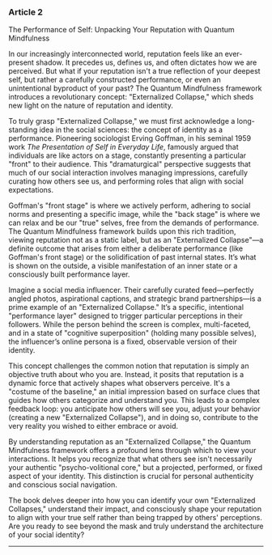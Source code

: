 ### Article 2
The Performance of Self: Unpacking Your Reputation with Quantum Mindfulness

In our increasingly interconnected world, reputation feels like an ever-present shadow. It precedes us, defines us, and often dictates how we are perceived. But what if your reputation isn't a true reflection of your deepest self, but rather a carefully constructed performance, or even an unintentional byproduct of your past? The Quantum Mindfulness framework introduces a revolutionary concept: "Externalized Collapse," which sheds new light on the nature of reputation and identity.

To truly grasp "Externalized Collapse," we must first acknowledge a long-standing idea in the social sciences: the concept of identity as a performance. Pioneering sociologist Erving Goffman, in his seminal 1959 work *The Presentation of Self in Everyday Life*, famously argued that individuals are like actors on a stage, constantly presenting a particular "front" to their audience. This "dramaturgical" perspective suggests that much of our social interaction involves managing impressions, carefully curating how others see us, and performing roles that align with social expectations.

Goffman's "front stage" is where we actively perform, adhering to social norms and presenting a specific image, while the "back stage" is where we can relax and be our "true" selves, free from the demands of performance. The Quantum Mindfulness framework builds upon this rich tradition, viewing reputation not as a static label, but as an "Externalized Collapse"—a definite outcome that arises from either a deliberate performance (like Goffman's front stage) or the solidification of past internal states. It’s what is shown on the outside, a visible manifestation of an inner state or a consciously built performance layer.

Imagine a social media influencer. Their carefully curated feed—perfectly angled photos, aspirational captions, and strategic brand partnerships—is a prime example of an "Externalized Collapse." It’s a specific, intentional "performance layer" designed to trigger particular perceptions in their followers. While the person behind the screen is complex, multi-faceted, and in a state of "cognitive superposition" (holding many possible selves), the influencer’s online persona is a fixed, observable version of their identity.

This concept challenges the common notion that reputation is simply an objective truth about who you are. Instead, it posits that reputation is a dynamic force that actively shapes what observers perceive. It's a "costume of the baseline," an initial impression based on surface clues that guides how others categorize and understand you. This leads to a complex feedback loop: you anticipate how others will see you, adjust your behavior (creating a new "Externalized Collapse"), and in doing so, contribute to the very reality you wished to either embrace or avoid.

By understanding reputation as an "Externalized Collapse," the Quantum Mindfulness framework offers a profound lens through which to view your interactions. It helps you recognize that what others see isn't necessarily your authentic "psycho-volitional core," but a projected, performed, or fixed aspect of your identity. This distinction is crucial for personal authenticity and conscious social navigation.

The book delves deeper into how you can identify your own "Externalized Collapses," understand their impact, and consciously shape your reputation to align with your true self rather than being trapped by others' perceptions. Are you ready to see beyond the mask and truly understand the architecture of your social identity?

---